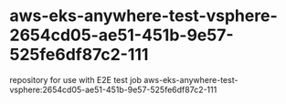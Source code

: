 # aws-eks-anywhere-test-vsphere-2654cd05-ae51-451b-9e57-525fe6df87c2-111
repository for use with E2E test job aws-eks-anywhere-test-vsphere:2654cd05-ae51-451b-9e57-525fe6df87c2-111
